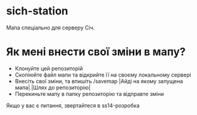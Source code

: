 # sich-station
Мапа спеціально для серверу Січ.

# Як мені внести свої зміни в мапу?
- Клонуйте цей репозиторій
- Скопіюйте файл мапи та відкрийте її на своєму локальному сервері
- Внесіть свої зміни, та впишіть /savemap |Айді на якому запущена мапа| |Шлях до репозиторію|
- Перекиньте мапу в папку репозиторію та відправте зміни

Якщо у вас є питання, звертайтеся в ss14-розробка
